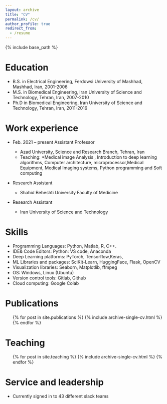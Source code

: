 ```yaml
---
layout: archive
title: "CV"
permalink: /cv/
author_profile: true
redirect_from:
  - /resume
---
```


{% include base_path %}

Education
======
* B.S. in Electrical Engineering, Ferdowsi University of Mashhad, Mashhad, Iran, 2001-2006
* M.S. in Biomedical Engineering, Iran University of Science and Technology, Tehran, Iran, 2007-2010
* Ph.D in Biomedical Engineering, Iran University of Science and Technology, Tehran, Iran, 2011-2016

Work experience
======
* Feb. 2021 – present                 Assistant Professor
  * Azad University, Science and Research Branch, Tehran, Iran
   * Teaching: 
      *Medical image Analysis , Introduction to deep learning algorithms, Computer architecture, microprocessor,Medical Equipment, Medical Imaging systems, Python programming and Soft computing


* Research Assistant
  * Shahid Beheshti University Faculty of Medicine 

* Research Assistant
  * Iran University of Science and Technology
  
Skills
======
*	Programming Languages: Python, Matlab, R, C++.
*	IDE& Code Editors: Python: VS code, Anaconda
*	Deep Learning platforms: PyTorch, Tensorflow,Keras,
* ML Libraries and packages: SciKit-Learn, HuggingFace, Flask, OpenCV
*	Visualization libraries: Seaborn, Matplotlib, ffmpeg
*	OS: Windows, Linux (Ubuntu)
*	Version control tools: Gitlab, Github
*	Cloud computing: Google Colab


Publications
======
  <ul>{% for post in site.publications %}
    {% include archive-single-cv.html %}
  {% endfor %}</ul>
  
  
Teaching
======
  <ul>{% for post in site.teaching %}
    {% include archive-single-cv.html %}
  {% endfor %}</ul>
  
Service and leadership
======
* Currently signed in to 43 different slack teams
